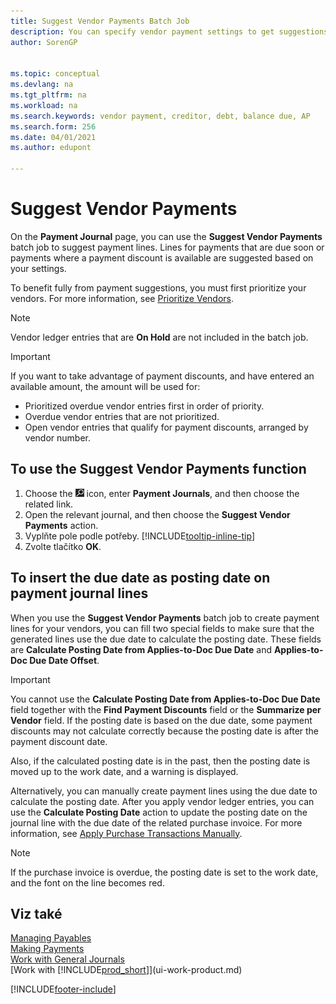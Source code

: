 ```yaml
---
title: Suggest Vendor Payments Batch Job
description: You can specify vendor payment settings to get suggestions or proposals for payments that are due soon or where a discount is available.
author: SorenGP


ms.topic: conceptual
ms.devlang: na
ms.tgt_pltfrm: na
ms.workload: na
ms.search.keywords: vendor payment, creditor, debt, balance due, AP
ms.search.form: 256
ms.date: 04/01/2021
ms.author: edupont

---
```

# Suggest Vendor Payments

On the **Payment Journal** page, you can use the **Suggest Vendor Payments** batch job to suggest payment lines. Lines for payments that are due soon or payments where a payment discount is available are suggested based on your settings.

To benefit fully from payment suggestions, you must first prioritize your vendors. For more information, see [Prioritize Vendors](purchasing-how-prioritize-vendors.md).

> [!NOTE]  
> Vendor ledger entries that are **On Hold** are not included in the batch job.

> [!IMPORTANT]  
> If you want to take advantage of payment discounts, and have entered an available amount, the amount will be used for:  
> * Prioritized overdue vendor entries first in order of priority.   
> * Overdue vendor entries that are not prioritized.  
> * Open vendor entries that qualify for payment discounts, arranged by vendor number.

## To use the Suggest Vendor Payments function
1. Choose the ![Lightbulb that opens the Tell Me feature.](media/ui-search/search_small.png "Tell me what you want to do") icon, enter **Payment Journals**, and then choose the related link.
2. Open the relevant journal, and then choose the **Suggest Vendor Payments** action.
3. Vyplňte pole podle potřeby. [!INCLUDE[tooltip-inline-tip](includes/tooltip-inline-tip_md.md)]
4. Zvolte tlačítko **OK**.

## To insert the due date as posting date on payment journal lines
When you use the **Suggest Vendor Payments** batch job to create payment lines for your vendors, you can fill two special fields to make sure that the generated lines use the due date to calculate the posting date. These fields are **Calculate Posting Date from Applies-to-Doc Due Date** and **Applies-to-Doc Due Date Offset**.

> [!IMPORTANT]  
> You cannot use the **Calculate Posting Date from Applies-to-Doc Due Date** field together with the **Find Payment Discounts** field or the **Summarize per Vendor** field. If the posting date is based on the due date, some payment discounts may not calculate correctly because the posting date is after the payment discount date.

Also, if the calculated posting date is in the past, then the posting date is moved up to the work date, and a warning is displayed.

Alternatively, you can manually create payment lines using the due date to calculate the posting date. After you apply vendor ledger entries, you can use the **Calculate Posting Date** action to update the posting date on the journal line with the due date of the related purchase invoice. For more information, see [Apply Purchase Transactions Manually](payables-how-apply-purchase-transactions-manually.md).

> [!NOTE]  
> If the purchase invoice is overdue, the posting date is set to the work date, and the font on the line becomes red.

## Viz také
[Managing Payables](payables-manage-payables.md)  
[Making Payments](payables-make-payments.md)  
[Work with General Journals](ui-work-general-journals.md)  
[Work with [!INCLUDE[prod_short](includes/prod_short.md)]](ui-work-product.md)


[!INCLUDE[footer-include](includes/footer-banner.md)]